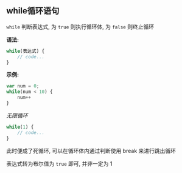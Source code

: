 ## while循环语句

`while` 判断表达式, 为 `true` 则执行循环体, 为 `false` 则终止循环



**语法:**

```js
while(表达式) {
    // code...
}
```





**示例:**

```js
var num = 0;
while(num < 10) {
    num++
}
```



*无限循环*

```js
while(1) {
    // code...
}
```

此时便成了死循环, 可以在循环体内通过判断使用 break 来进行跳出循环

表达式转为布尔值为 `true` 即可, 并非一定为 1